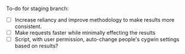 To-do for staging branch:

* [ ] Increase reliancy and improve methodology to make results more consistent.
* [ ] Make requests faster while minimally effecting the results
* [ ] Script, with user permission, auto-change people's cygwin settings based on results?

